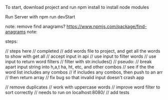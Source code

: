 To start, download project and run npm install to install node modules

Run Server with npm run devStart

note: remove find anagrams? https://www.npmjs.com/package/find-anagrams
note: 

steps: 

// steps here
// completed
// add words file to project, and get all the words to show with get all
// accept input in api
// use input to filter words
// use input to return word filters
// filter with str.includes()
// pseudo:
// break apart input string into h,a,t ha, ht, etc, and other combos 
// see if the the word list includes any combos
// if includes any combos, then push to an arr 
// then return array
// fix bug so that invalid input doesn't crash app

// remove duplicates
// work with uppercase words
// improve word filter to sort correctly
// needs to run on localhost:8080/
// add tests
